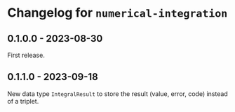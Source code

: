 # Changelog for `numerical-integration`

## 0.1.0.0 - 2023-08-30

First release.


## 0.1.1.0 - 2023-09-18

New data type `IntegralResult` to store the result (value, error, code) instead of a triplet.

